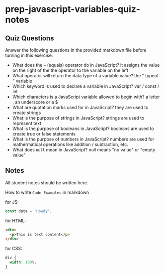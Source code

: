 # prep-javascript-variables-quiz-notes

## Quiz Questions

Answer the following questions in the provided markdown file before turning in this exercise:

- What does the `=` (equals) operator do in JavaScript?
  it assigns the value on the right of the the operator to the variable on the left
- What operator will return the data type of a variable value?
  the " typeof " variable
- Which keyword is used to declare a variable in JavaScript?
  var / const / let
- Which characters is a JavaScript variable allowed to begin with?
  a letter , an underscore or a $
- What are quotation marks used for in JavaScript?
  they are used to create strings
- What is the purpose of strings in JavaScript?
  strings are used to represent text
- What is the purpose of booleans in JavaScript?
  booleans are used to create true or false statements
- What is the purpose of numbers in JavaScript?
  numbers are used for mathermatical operations like addition / subtraction, etc.
- What does `null` mean in JavaScript?
  null means "no value" or "empty value"

## Notes

All student notes should be written here.

How to write `Code Examples` in markdown

for JS:

```javascript
const data = 'Howdy';
```

for HTML:

```html
<div>
  <p>This is text content</p>
</div>
```

for CSS:

```css
div {
  width: 100%;
}
```
